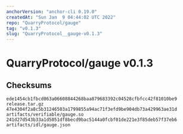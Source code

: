 ```yaml
---
anchorVersion: "anchor-cli 0.19.0"
createdAt: "Sun Jan  9 04:44:02 UTC 2022"
repo: "QuarryProtocol/gauge"
tag: "v0.1.3"
slug: "QuarryProtocol__gauge-v0.1.3"
---
```

# QuarryProtocol/gauge v0.1.3
## Checksums
```
ede1454cb1fbcd063a06608844268baa879683392c04528cfbfcc42f81010be9  release.tar.gz
47e4304f2a8c5b31246503a1799855a94ac71f3efd9be904db73a429963ae31d  artifacts/verifiable/gauge.so
241d27d543b33a1d5051df8becd9bac5144a0fcbf01de221e3f85deb57f37eb6  artifacts/idl/gauge.json
```
